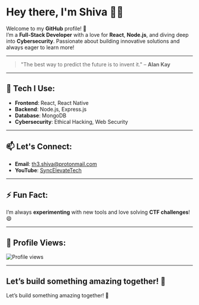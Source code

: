 # Hey there, I'm Shiva 👋✨

Welcome to my **GitHub** profile! 🚀  
I’m a **Full-Stack Developer** with a love for **React**, **Node.js**, and diving deep into **Cybersecurity**. Passionate about building innovative solutions and always eager to learn more!

---

> "The best way to predict the future is to invent it." – **Alan Kay**  

---

## 🔧 Tech I Use:
- **Frontend**: React, React Native
- **Backend**: Node.js, Express.js
- **Database**: MongoDB
- **Cybersecurity**: Ethical Hacking, Web Security

---

## 📫 Let's Connect:
- **Email**: [th3.shiva@protonmail.com](mailto:th3.shiva@protonmail.com)
- **YouTube**: [SyncElevateTech](https://www.youtube.com/@syncelevateTech)

---

## ⚡ Fun Fact:
I’m always **experimenting** with new tools and love solving **CTF challenges**! 😄

---


## 👀 Profile Views:
![Profile views](https://hits.seeyourstuff.com/pixel?uid=th3shiva)

---

Let’s build something amazing together! 🌟
---

Let’s build something amazing together! 🌟

